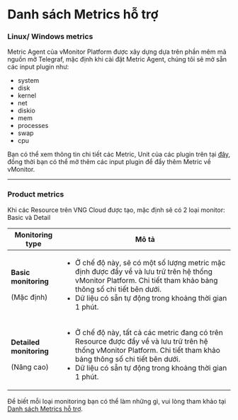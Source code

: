 # Danh sách Metrics hỗ trợ

### Linux/ Windows metrics <a href="#danhsachmetricshotro-linux-windowsmetrics" id="danhsachmetricshotro-linux-windowsmetrics"></a>

Metric Agent của vMonitor Platform được xây dựng dựa trên phần mêm mã nguồn mỡ Telegraf, mặc định khi cài đặt Metric Agent, chúng tôi sẽ mở sẵn các input plugin như:&#x20;

* system
* disk
* kernel
* net
* diskio
* mem
* processes
* swap
* cpu

Bạn có thể xem thông tin chi tiết các Metric, Unit của các plugin trên tại [đây](https://github.com/influxdata/telegraf/tree/master/plugins/inputs), đồng thời bạn có thể mở thêm các input plugin để đẩy thêm Metric về vMonitor.

***

### Product metrics <a href="#danhsachmetricshotro-productmetrics" id="danhsachmetricshotro-productmetrics"></a>

Khi các Resource trên VNG Cloud được tạo, mặc định sẽ có 2 loại monitor: Basic và Detail

| **Monitoring type**                                          | **Mô tả**                                                                                                                                                                                                                                         |
| ------------------------------------------------------------ | ------------------------------------------------------------------------------------------------------------------------------------------------------------------------------------------------------------------------------------------------- |
| <p><strong>Basic monitoring</strong></p><p>(Mặc định)</p>    | <ul><li>Ở chế độ này, sẽ có một số lượng metric mặc định được đẩy về và lưu trữ trên hệ thống vMonitor Platform. Chi tiết tham khảo bảng thông số chi tiết bên dưới.</li><li>Dữ liệu có sẵn tự động trong khoảng thời gian 1 phút.</li></ul>      |
| <p><strong>Detailed monitoring</strong></p><p>(Nâng cao)</p> | <ul><li>Ở chế độ này, tất cả các metric đang có trên Resource được đẩy về và lưu trữ trên hệ thống vMonitor Platform. Chi tiết tham khảo bảng thông số chi tiết bên dưới.</li><li>Dữ liệu có sẵn tự động trong khoảng thời gian 1 phút.</li></ul> |

Để biết mỗi loại monitoring bạn có thể làm những gì, vui lòng tham khảo tại [Danh sách Metrics hỗ trợ](danh-sach-metrics-cua-host.md).
